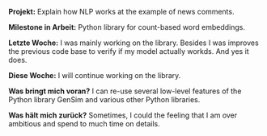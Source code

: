 **Projekt:** Explain how NLP works at the example of news comments.

**Milestone in Arbeit:** Python library for count-based word embeddings.

**Letzte Woche:**
I was mainly working on the library. Besides I was improves the previous code base to verify if my model actually workds. And yes it does.

**Diese Woche:**
I will continue working on the library.

**Was bringt mich voran?**
I can re-use several low-level features of the Python library GenSim and various other Python libraries.

**Was hält mich zurück?**
Sometimes, I could the feeling that I am over ambitious and spend to much time on details.
